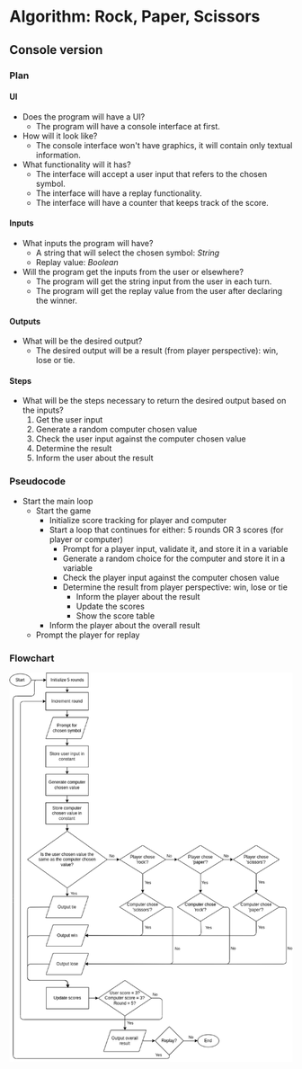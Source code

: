 # Algorithm: Rock, Paper, Scissors

## Console version

### Plan

#### UI

- Does the program will have a UI?
  - The program will have a console interface at first.
- How will it look like?
  - The console interface won't have graphics, it will contain only textual information.
- What functionality will it has?
  - The interface will accept a user input that refers to the chosen symbol.
  - The interface will have a replay functionality.
  - The interface will have a counter that keeps track of the score.

#### Inputs

- What inputs the program will have?
  - A string that will select the chosen symbol: _String_
  - Replay value: _Boolean_
- Will the program get the inputs from the user or elsewhere?
  - The program will get the string input from the user in each turn.
  - The program will get the replay value from the user after declaring the winner.

#### Outputs

- What will be the desired output?
  - The desired output will be a result (from player perspective): win, lose or tie.

#### Steps

- What will be the steps necessary to return the desired output based on the inputs?
  1. Get the user input
  2. Generate a random computer chosen value
  3. Check the user input against the computer chosen value
  4. Determine the result
  5. Inform the user about the result

### Pseudocode

- Start the main loop
  - Start the game
    - Initialize score tracking for player and computer
    - Start a loop that continues for either: 5 rounds OR 3 scores (for player or computer)
      - Prompt for a player input, validate it, and store it in a variable
      - Generate a random choice for the computer and store it in a variable
      - Check the player input against the computer chosen value
      - Determine the result from player perspective: win, lose or tie
        - Inform the player about the result
        - Update the scores
        - Show the score table
    - Inform the player about the overall result
  - Prompt the player for replay

### Flowchart

![Algorithm flowchart](algorithm.drawio.png)
